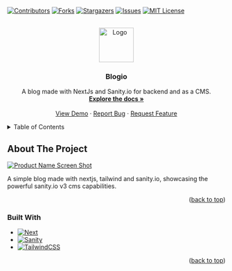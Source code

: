 <!-- Improved compatibility of back to top link: See: https://github.com/othneildrew/Best-README-Template/pull/73 -->

<!-- PROJECT SHIELDS -->
<!--
*** I'm using markdown "reference style" links for readability.
*** Reference links are enclosed in brackets [ ] instead of parentheses ( ).
*** See the bottom of this document for the declaration of the reference variables
*** for contributors-url, forks-url, etc. This is an optional, concise syntax you may use.
*** https://www.markdownguide.org/basic-syntax/#reference-style-links
-->

[![Contributors][contributors-shield]][contributors-url]
[![Forks][forks-shield]][forks-url]
[![Stargazers][stars-shield]][stars-url]
[![Issues][issues-shield]][issues-url]
[![MIT License][license-shield]][license-url]

<!-- PROJECT LOGO -->
<br />
<div align="center">
  <a href="https://github.com/taimoorM/nextjs-sanity-blog">
    <img src="images/logo.png" alt="Logo" width="80" height="80">
  </a>

<h3 align="center">Blogio </h3>

  <p align="center">
    A blog made with NextJs and Sanity.io for backend and as a CMS. 
    <br />
    <a href="https://github.com/taimoorM/nextjs-sanity-blog"><strong>Explore the docs »</strong></a>
    <br />
    <br />
    <a href="https://github.com/taimoorM/nextjs-sanity-blog">View Demo</a>
    ·
    <a href="https://github.com/taimoorM/nextjs-sanity-blog/issues">Report Bug</a>
    ·
    <a href="https://github.com/taimoorM/nextjs-sanity-blog/issues">Request Feature</a>
  </p>
</div>

<!-- TABLE OF CONTENTS -->
<details>
  <summary>Table of Contents</summary>
  <ol>
    <li>
      <a href="#about-the-project">About The Project</a>
      <ul>
        <li><a href="#built-with">Built With</a></li>
      </ul>
    </li>
    <li>
      <a href="#getting-started">Getting Started</a>
      <ul>
        <li><a href="#prerequisites">Prerequisites</a></li>
        <li><a href="#installation">Installation</a></li>
      </ul>
    </li>
    <li><a href="#usage">Usage</a></li>
    <li><a href="#roadmap">Roadmap</a></li>
  
  </ol>
</details>

<!-- ABOUT THE PROJECT -->

## About The Project

[![Product Name Screen Shot][product-screenshot]](https://example.com)

A simple blog made with nextjs, tailwind and sanity.io, showcasing the powerful sanity.io v3 cms capabilities.

<p align="right">(<a href="#readme-top">back to top</a>)</p>

### Built With

- [![Next][next.js]][next-url]
- [![Sanity][sanity.io]][sanity-url]
- [![TailwindCSS][tailwind]][tailwind-url]

<p align="right">(<a href="#readme-top">back to top</a>)</p>

<!-- MARKDOWN LINKS & IMAGES -->
<!-- https://www.markdownguide.org/basic-syntax/#reference-style-links -->

[contributors-shield]: https://img.shields.io/github/contributors/taimoorM/nextjs-sanity-blog.svg?style=for-the-badge
[contributors-url]: https://github.com/taimoorM/nextjs-sanity-blog/graphs/contributors
[forks-shield]: https://img.shields.io/github/forks/taimoorM/nextjs-sanity-blog.svg?style=for-the-badge
[forks-url]: https://github.com/taimoorM/nextjs-sanity-blog/network/members
[stars-shield]: https://img.shields.io/github/stars/taimoorM/nextjs-sanity-blog.svg?style=for-the-badge
[stars-url]: https://github.com/taimoorM/nextjs-sanity-blog/stargazers
[issues-shield]: https://img.shields.io/github/issues/taimoorM/nextjs-sanity-blog.svg?style=for-the-badge
[issues-url]: https://github.com/taimoorM/nextjs-sanity-blog/issues
[license-shield]: https://img.shields.io/github/license/taimoorM/nextjs-sanity-blog.svg?style=for-the-badge
[license-url]: https://github.com/taimoorM/nextjs-sanity-blog/blob/master/LICENSE.txt
[linkedin-shield]: https://img.shields.io/badge/-LinkedIn-black.svg?style=for-the-badge&logo=linkedin&colorB=555
[linkedin-url]: https://linkedin.com/in/linkedin_username
[product-screenshot]: images/screenshot.png
[next.js]: https://img.shields.io/badge/next.js-000000?style=for-the-badge&logo=nextdotjs&logoColor=white
[next-url]: https://nextjs.org/
[sanity.io]: https://img.shields.io/badge/next.js-000000?style=for-the-badge&logo=sanity&logoColor=white
[sanity-url]: https://www.sanity.io/
[tailwind]: https://img.shields.io/badge/next.js-000000?style=for-the-badge&logo=tailwind&logoColor=white
[tailwind-url]: https://tailwindcss.com/
